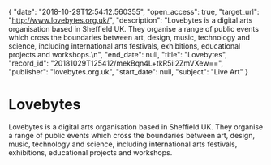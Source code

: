 {
  "date": "2018-10-29T12:54:12.560355", 
  "open_access": true, 
  "target_url": "http://www.lovebytes.org.uk/", 
  "description": "Lovebytes is a digital arts organisation based in Sheffield UK. They organise a range of public events which cross the boundaries between art, design, music, technology and science, including international arts festivals, exhibitions, educational projects and workshops.\n", 
  "end_date": null, 
  "title": "Lovebytes", 
  "record_id": "20181029T125412/mekBqn4L+tkR5ii2ZmVXew==", 
  "publisher": "lovebytes.org.uk", 
  "start_date": null, 
  "subject": "Live Art"
}

# Lovebytes

Lovebytes is a digital arts organisation based in Sheffield UK. They organise a range of public events which cross the boundaries between art, design, music, technology and science, including international arts festivals, exhibitions, educational projects and workshops.
